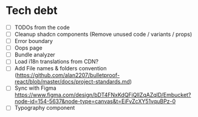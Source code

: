 # Tech debt

- [ ] TODOs from the code
- [ ] Cleanup shadcn components (Remove unused code / variants / props)
- [ ] Error boundary
- [ ] Oops page
- [ ] Bundle analyzer
- [ ] Load i18n translations from CDN?
- [ ] Add File names & folders convention (https://github.com/alan2207/bulletproof-react/blob/master/docs/project-standards.md)
- [ ] Sync with Figma https://www.figma.com/design/bDT4FNxKdQFjQlIZqAZqlD/Embucket?node-id=154-5637&node-type=canvas&t=EiFvZcXY51vquBPz-0
- [ ] Typography component
